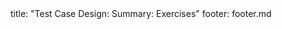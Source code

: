 <frontmatter>
title: "Test Case Design: Summary: Exercises"
footer: footer.md
</frontmatter>

<include src="unit-inPage-asFlat.md" boilerplate />